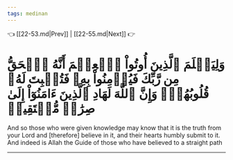 ```yaml
---
tags: medinan
---
```


👈 [[22-53.md|Prev]] | [[22-55.md|Next]] 👉

# وَلِيَعۡلَمَ ٱلَّذِينَ أُوتُواْ ٱلۡعِلۡمَ أَنَّهُ ٱلۡحَقُّ مِن رَّبِّكَ فَيُؤۡمِنُواْ بِهِۦ فَتُخۡبِتَ لَهُۥ قُلُوبُهُمۡۗ وَإِنَّ ٱللَّهَ لَهَادِ ٱلَّذِينَ ءَامَنُوٓاْ إِلَىٰ صِرَٰطٖ مُّسۡتَقِيمٖ

And so those who were given knowledge may know that it is the truth from your Lord and [therefore] believe in it, and their hearts humbly submit to it. And indeed is Allah the Guide of those who have believed to a straight path

---

